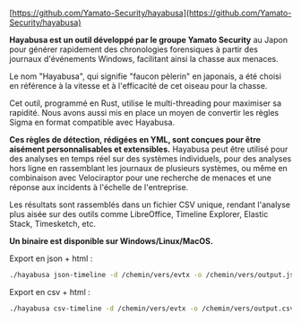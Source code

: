 [https://github.com/Yamato-Security/hayabusa](https://github.com/Yamato-Security/hayabusa)

**Hayabusa est un outil développé par le groupe Yamato Security** au Japon pour générer rapidement des chronologies forensiques à partir des journaux d'événements Windows, facilitant ainsi la chasse aux menaces. 

Le nom "Hayabusa", qui signifie "faucon pèlerin" en japonais, a été choisi en référence à la vitesse et à l'efficacité de cet oiseau pour la chasse. 

Cet outil, programmé en Rust, utilise le multi-threading pour maximiser sa rapidité. Nous avons aussi mis en place un moyen de convertir les règles Sigma en format compatible avec Hayabusa. 

**Ces règles de détection, rédigées en YML, sont conçues pour être aisément personnalisables et extensibles.** Hayabusa peut être utilisé pour des analyses en temps réel sur des systèmes individuels, pour des analyses hors ligne en rassemblant les journaux de plusieurs systèmes, ou même en combinaison avec Velociraptor pour une recherche de menaces et une réponse aux incidents à l'échelle de l'entreprise. 

Les résultats sont rassemblés dans un fichier CSV unique, rendant l'analyse plus aisée sur des outils comme LibreOffice, Timeline Explorer, Elastic Stack, Timesketch, etc.

**Un binaire est disponible sur Windows/Linux/MacOS.**

Export en json + html :
```bash
./hayabusa json-timeline -d /chemin/vers/evtx -o /chemin/vers/output.json -H /chemin/vers/output.html
```

Export en csv + html :
```bash
./hayabusa csv-timeline -d /chemin/vers/evtx -o /chemin/vers/output.csv -H /chemin/vers/output.html
```
